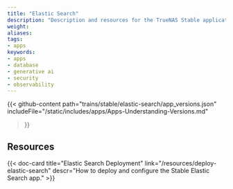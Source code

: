 ```yaml
---
title: "Elastic Search"
description: "Description and resources for the TrueNAS Stable application called Elastic Search."
weight:
aliases:
tags:
- apps
keywords:
- apps
- database
- generative ai
- security
- observability
---
```


{{< github-content 
    path="trains/stable/elastic-search/app_versions.json"
	includeFile="/static/includes/apps/Apps-Understanding-Versions.md"
>}}

## Resources

<div class="docs-sections">

{{< doc-card title="Elastic Search Deployment" link="/resources/deploy-elastic-search"
descr="How to deploy and configure the Stable Elastic Search app." >}}

</div>